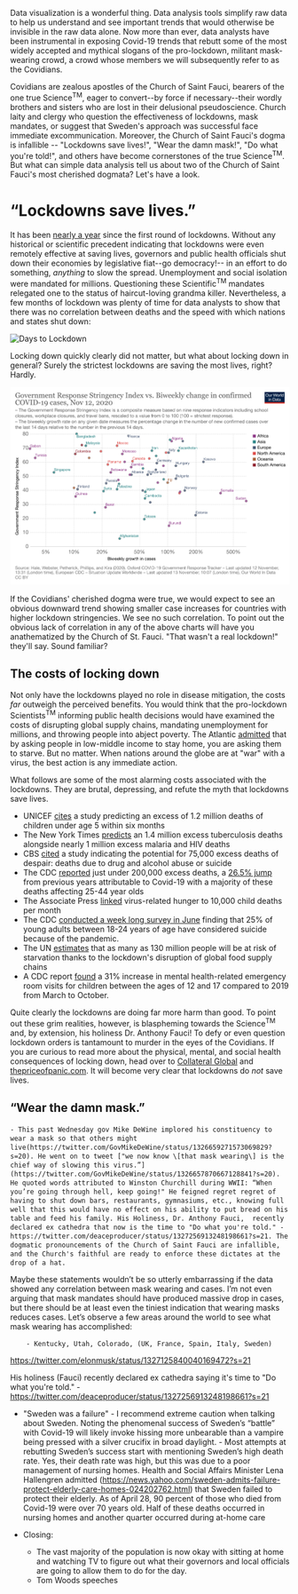 Data visualization is a wonderful thing. Data analysis tools simplify raw data to help us understand and see important trends that would otherwise be invisible in the raw data alone. Now more than ever, data analysts have been instrumental in exposing Covid-19 trends that rebutt some of the most widely accepted and mythical slogans of the pro-lockdown, militant mask-wearing crowd, a crowd whose members we will subsequently refer to as the Covidians. 

Covidians are zealous apostles of the Church of Saint Fauci, bearers of the one true Science<sup>TM</sup>, eager to convert--by force if necessary--their wordly brothers and sisters who are lost in their delusional pseudoscience. Church laity and clergy who question the effectiveness of lockdowns, mask mandates, or suggest that Sweden's approach was successful face immediate excommunication. Moreover, the Church of Saint Fauci's dogma is infallible -- "Lockdowns save lives!", "Wear the damn mask!", "Do what you're told!", and others have become cornerstones of the true Science<sup>TM</sup>. But what can simple data analysis tell us about two of the Church of Saint Fauci's most cherished dogmata? Let's have a look.

# “Lockdowns save lives.”

It has been [nearly a year](https://www.bbc.com/news/world-52103747) since the first round of lockdowns. Without any historical or scientific precedent indicating that lockdowns were even remotely effective at saving lives, governors and public health officials shut down their economies by legislative fiat--go democracy!-- in an effort to do something, *anything* to slow the spread. Unemployment and social isolation were mandated for millions. Questioning these Scientific<sup>TM</sup> mandates relegated one to the status of haircut-loving grandma killer. Nevertheless, a few months of lockdown was plenty of time for data analysts to show that there was no correlation between deaths and the speed with which nations and states shut down:

![Days to Lockdown](https://www.aier.org/wp-content/uploads/2020/05/ED-AZ636_Rodger_16U_20200426130615-1-1.jpg)

Locking down quickly clearly did not matter, but what about locking down in general? Surely the strictest lockdowns are saving the most lives, right? Hardly.

![Lockdown Stringecy vs Case Change](/static/images/stringency-vs-change.png)

If the Covidians' cherished dogma were true, we would expect to see an obvious downward trend showing smaller case increases for countries with higher lockdown stringencies. We see no such correlation. To point out the obvious lack of correlation in any of the above charts will have you anathematized by the Church of St. Fauci. "That wasn't a real lockdown!" they'll say. Sound familiar?


## The costs of locking down

Not only have the lockdowns played no role in disease mitigation, the costs *far* outweigh the perceived benefits. You would think that the pro-lockdown Scientists<sup>TM</sup> informing public health decisions would have examined the costs of disrupting global supply chains, mandating unemployment for millions, and throwing people into abject poverty. The Atlantic [admitted](https://www.theatlantic.com/international/archive/2020/08/coronavirus-pandemic-developing-world/614578/) that by asking people in low-middle income to stay home, you are asking them to starve.  But no matter. When nations around the globe are at "war" with a virus, the best action is any immediate action.

What follows are some of the most alarming costs associated with the lockdowns. They are brutal, depressing, and refute the myth that lockdowns save lives.

- UNICEF [cites](https://www.unicef.org/press-releases/covid-19-devastates-already-fragile-health-systems-over-6000-additional-children) a study predicting an excess of 1.2 million deaths of children under age 5 within six months
- The New York Times [predicts](https://www.nytimes.com/2020/08/03/health/coronavirus-tuberculosis-aids-malaria.html) an 1.4 million excess tuberculosis deaths alongside nearly 1 million excess malaria and HIV deaths
- CBS [cited](https://www.cbsnews.com/news/coronavirus-deaths-suicides-drugs-alcohol-pandemic-75000/) a study indicating the potential for 75,000 excess deaths of despair: deaths due to drug and alcohol abuse or suicide
- The CDC [reported](https://www.cdc.gov/mmwr/volumes/69/wr/mm6942e2.htm) just under 200,000 excess deaths, a [26.5% jump](https://www.dailywire.com/news/new-cdc-numbers-show-lockdowns-deadly-toll-on-young-people) from previous years attributable to Covid-19 with a majority of these deaths affecting 25-44 year olds
- The Associate Press [linked](https://apnews.com/article/lifestyle-ap-top-news-understanding-the-outbreak-hunger-international-news-5cbee9693c52728a3808f4e7b4965cbd) virus-related hunger to 10,000 child deaths per month
- The CDC [conducted a week long survey in June](https://www.forbes.com/sites/jackkelly/2020/08/18/the-pandemic-has-caused-an-increase-in-anxiety-stress-depression-and-suicides/?sh=23f44a175863) finding that 25% of young adults between 18-24 years of age have considered suicide because of the pandemic.
- The UN [estimates](https://www.washingtonpost.com/world/national-security/un-pandemic-could-push-tens-of-millions-into-chronic-hunger/2020/07/13/0733e34e-c51e-11ea-a825-8722004e4150_story.html) that as many as 130 million people will be at risk of starvation thanks to the lockdown's disruption of global food supply chains
- A CDC report [found](https://thehill.com/policy/healthcare/525797-cdc-pediatric-visits-to-emergency-rooms-for-mental-health-problems?amp&__twitter_impression=true) a 31% increase in mental health-related emergency room visits for children between the ages of 12 and 17 compared to 2019 from March to October.

Quite clearly the lockdowns are doing far more harm than good. To point out these grim realities, however, is blaspheming towards the Science<sup>TM</sup> and, by extension, his holiness Dr. Anthony Fauci! To defy or even question lockdown orders is tantamount to murder in the eyes of the Covidians. If you are curious to read more about the physical, mental, and social health consequences of locking down, head over to [Collateral Global](https://collateralglobal.org) and [thepriceofpanic.com](http://thepriceofpanic.com). It will become very clear that lockdowns do *not* save lives. 


## “Wear the damn mask.”
    - This past Wednesday gov Mike DeWine implored his constituency to wear a mask so that others might live(https://twitter.com/GovMikeDeWine/status/1326659271573069829?s=20). He went on to tweet ["we now know \[that mask wearing\] is the chief way of slowing this virus.”] (https://twitter.com/GovMikeDeWine/status/1326657870667128841?s=20). He quoted words attributed to Winston Churchill during WWII: “When you’re going through hell, keep going!" He feigned regret regret of having to shut down bars, restaurants, gymnasiums, etc., knowing full well that this would have no effect on his ability to put bread on his table and feed his family. His Holiness, Dr. Anthony Fauci,  recently declared ex cathedra that now is the time to "Do what you're told." - https://twitter.com/deaceproducer/status/1327256913248198661?s=21. The dogmatic pronouncements of the Church of Saint Fauci are infallible, and the Church's faithful are ready to enforce these dictates at the drop of a hat.
    
Maybe these statements wouldn’t be so utterly embarrassing if the data showed any correlation between mask wearing and cases. I’m not even arguing that mask mandates should have produced massive drop in cases, but there should be at least even the tiniest indication that wearing masks reduces cases. Let’s observe a few areas around the world to see what mask wearing has accomplished:

        - Kentucky, Utah, Colorado, (UK, France, Spain, Italy, Sweden)


https://twitter.com/elonmusk/status/1327125840040169472?s=21

His holiness (Fauci) recently declared ex cathedra saying it's time to "Do what you're told." - https://twitter.com/deaceproducer/status/1327256913248198661?s=21

- "Sweden was a failure"
        - I recommend extreme caution when talking about Sweden. Noting the phenomenal success of Sweden’s “battle” with Covid-19 will likely invoke hissing more unbearable than           a vampire being pressed with a silver crucifix in broad daylight. 
        - Most attempts at rebutting Sweden’s success start with mentioning Sweden’s high death rate. Yes, their death rate was high, but this was due to a poor management of          nursing homes. Health and Social Affairs Minister Lena Hallengren admitted (https://news.yahoo.com/sweden-admits-failure-protect-elderly-care-homes-024202762.html) that            Sweden failed to protect their elderly. As of April 28, 90 percent of those who died from Covid-19 were over 70 years old. Half of these deaths occurred in nursing             homes and another quarter occurred during at-home care

- Closing:
    - The vast majority of the population is now okay with sitting at home and watching TV to figure out what their governors and local officials are going to allow them to do for the day. 
    - Tom Woods speeches
